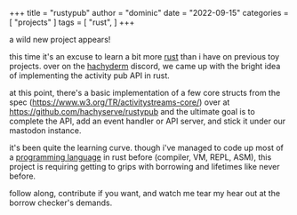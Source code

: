 +++
title = "rustypub"
author = "dominic"
date = "2022-09-15"
categories = [
  "projects"
]
tags = [
  "rust",
]
+++

a wild new project appears!

this time it's an excuse to learn a bit more [rust](https://www.rust-lang.org) 
than i have on previous toy projects.  over on the
[hachyderm](https://hachyderm.io) discord, we came up with the bright idea of
implementing the activity pub API in rust.

at this point, there's a basic implementation of a few core structs from the
spec (https://www.w3.org/TR/activitystreams-core/) over at
https://github.com/hachyserve/rustypub and the ultimate goal is to complete the
API, add an event handler or API server, and stick it under our mastodon
instance.

it's been quite the learning curve.  though i've managed to code up most of a
[programming language](https://github.com/dominichamon/mrdo) in rust before
(compiler, VM, REPL, ASM), this project is requiring getting to grips with
borrowing and lifetimes like never before.

follow along, contribute if you want, and watch me tear my hear out at the
borrow checker's demands.